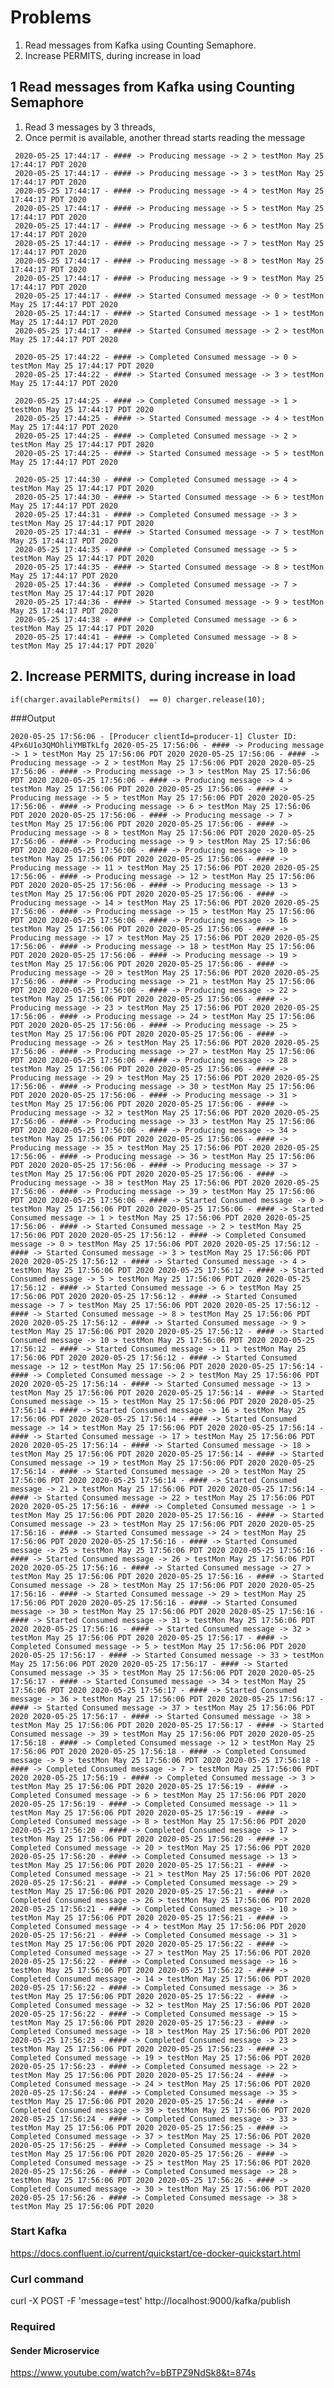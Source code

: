 # Problems
1. Read messages from Kafka using Counting Semaphore.
2. Increase PERMITS, during increase in load 

## 1 Read messages from Kafka using Counting Semaphore

1. Read 3 messages by 3 threads,
2. Once permit is available, another thread starts reading the message

````2020-05-25 17:44:17 - #### -> Producing message -> 1 > testMon May 25 17:44:17 PDT 2020
 2020-05-25 17:44:17 - #### -> Producing message -> 2 > testMon May 25 17:44:17 PDT 2020
 2020-05-25 17:44:17 - #### -> Producing message -> 3 > testMon May 25 17:44:17 PDT 2020
 2020-05-25 17:44:17 - #### -> Producing message -> 4 > testMon May 25 17:44:17 PDT 2020
 2020-05-25 17:44:17 - #### -> Producing message -> 5 > testMon May 25 17:44:17 PDT 2020
 2020-05-25 17:44:17 - #### -> Producing message -> 6 > testMon May 25 17:44:17 PDT 2020
 2020-05-25 17:44:17 - #### -> Producing message -> 7 > testMon May 25 17:44:17 PDT 2020
 2020-05-25 17:44:17 - #### -> Producing message -> 8 > testMon May 25 17:44:17 PDT 2020
 2020-05-25 17:44:17 - #### -> Producing message -> 9 > testMon May 25 17:44:17 PDT 2020
 2020-05-25 17:44:17 - #### -> Started Consumed message -> 0 > testMon May 25 17:44:17 PDT 2020
 2020-05-25 17:44:17 - #### -> Started Consumed message -> 1 > testMon May 25 17:44:17 PDT 2020
 2020-05-25 17:44:17 - #### -> Started Consumed message -> 2 > testMon May 25 17:44:17 PDT 2020
 
 2020-05-25 17:44:22 - #### -> Completed Consumed message -> 0 > testMon May 25 17:44:17 PDT 2020
 2020-05-25 17:44:22 - #### -> Started Consumed message -> 3 > testMon May 25 17:44:17 PDT 2020
 
 2020-05-25 17:44:25 - #### -> Completed Consumed message -> 1 > testMon May 25 17:44:17 PDT 2020
 2020-05-25 17:44:25 - #### -> Started Consumed message -> 4 > testMon May 25 17:44:17 PDT 2020
 2020-05-25 17:44:25 - #### -> Completed Consumed message -> 2 > testMon May 25 17:44:17 PDT 2020
 2020-05-25 17:44:25 - #### -> Started Consumed message -> 5 > testMon May 25 17:44:17 PDT 2020
 
 2020-05-25 17:44:30 - #### -> Completed Consumed message -> 4 > testMon May 25 17:44:17 PDT 2020
 2020-05-25 17:44:30 - #### -> Started Consumed message -> 6 > testMon May 25 17:44:17 PDT 2020
 2020-05-25 17:44:31 - #### -> Completed Consumed message -> 3 > testMon May 25 17:44:17 PDT 2020
 2020-05-25 17:44:31 - #### -> Started Consumed message -> 7 > testMon May 25 17:44:17 PDT 2020
 2020-05-25 17:44:35 - #### -> Completed Consumed message -> 5 > testMon May 25 17:44:17 PDT 2020
 2020-05-25 17:44:35 - #### -> Started Consumed message -> 8 > testMon May 25 17:44:17 PDT 2020
 2020-05-25 17:44:36 - #### -> Completed Consumed message -> 7 > testMon May 25 17:44:17 PDT 2020
 2020-05-25 17:44:36 - #### -> Started Consumed message -> 9 > testMon May 25 17:44:17 PDT 2020
 2020-05-25 17:44:38 - #### -> Completed Consumed message -> 6 > testMon May 25 17:44:17 PDT 2020
 2020-05-25 17:44:41 - #### -> Completed Consumed message -> 8 > testMon May 25 17:44:17 PDT 2020`
````

## 2. Increase PERMITS, during increase in load 

`if(charger.availablePermits()  == 0)
         charger.release(10);`
         
###Output

`2020-05-25 17:56:06 - [Producer clientId=producer-1] Cluster ID: 4Px6U1o3QMOhliYMBTkLfg
2020-05-25 17:56:06 - #### -> Producing message -> 1 > testMon May 25 17:56:06 PDT 2020
2020-05-25 17:56:06 - #### -> Producing message -> 2 > testMon May 25 17:56:06 PDT 2020
2020-05-25 17:56:06 - #### -> Producing message -> 3 > testMon May 25 17:56:06 PDT 2020
2020-05-25 17:56:06 - #### -> Producing message -> 4 > testMon May 25 17:56:06 PDT 2020
2020-05-25 17:56:06 - #### -> Producing message -> 5 > testMon May 25 17:56:06 PDT 2020
2020-05-25 17:56:06 - #### -> Producing message -> 6 > testMon May 25 17:56:06 PDT 2020
2020-05-25 17:56:06 - #### -> Producing message -> 7 > testMon May 25 17:56:06 PDT 2020
2020-05-25 17:56:06 - #### -> Producing message -> 8 > testMon May 25 17:56:06 PDT 2020
2020-05-25 17:56:06 - #### -> Producing message -> 9 > testMon May 25 17:56:06 PDT 2020
2020-05-25 17:56:06 - #### -> Producing message -> 10 > testMon May 25 17:56:06 PDT 2020
2020-05-25 17:56:06 - #### -> Producing message -> 11 > testMon May 25 17:56:06 PDT 2020
2020-05-25 17:56:06 - #### -> Producing message -> 12 > testMon May 25 17:56:06 PDT 2020
2020-05-25 17:56:06 - #### -> Producing message -> 13 > testMon May 25 17:56:06 PDT 2020
2020-05-25 17:56:06 - #### -> Producing message -> 14 > testMon May 25 17:56:06 PDT 2020
2020-05-25 17:56:06 - #### -> Producing message -> 15 > testMon May 25 17:56:06 PDT 2020
2020-05-25 17:56:06 - #### -> Producing message -> 16 > testMon May 25 17:56:06 PDT 2020
2020-05-25 17:56:06 - #### -> Producing message -> 17 > testMon May 25 17:56:06 PDT 2020
2020-05-25 17:56:06 - #### -> Producing message -> 18 > testMon May 25 17:56:06 PDT 2020
2020-05-25 17:56:06 - #### -> Producing message -> 19 > testMon May 25 17:56:06 PDT 2020
2020-05-25 17:56:06 - #### -> Producing message -> 20 > testMon May 25 17:56:06 PDT 2020
2020-05-25 17:56:06 - #### -> Producing message -> 21 > testMon May 25 17:56:06 PDT 2020
2020-05-25 17:56:06 - #### -> Producing message -> 22 > testMon May 25 17:56:06 PDT 2020
2020-05-25 17:56:06 - #### -> Producing message -> 23 > testMon May 25 17:56:06 PDT 2020
2020-05-25 17:56:06 - #### -> Producing message -> 24 > testMon May 25 17:56:06 PDT 2020
2020-05-25 17:56:06 - #### -> Producing message -> 25 > testMon May 25 17:56:06 PDT 2020
2020-05-25 17:56:06 - #### -> Producing message -> 26 > testMon May 25 17:56:06 PDT 2020
2020-05-25 17:56:06 - #### -> Producing message -> 27 > testMon May 25 17:56:06 PDT 2020
2020-05-25 17:56:06 - #### -> Producing message -> 28 > testMon May 25 17:56:06 PDT 2020
2020-05-25 17:56:06 - #### -> Producing message -> 29 > testMon May 25 17:56:06 PDT 2020
2020-05-25 17:56:06 - #### -> Producing message -> 30 > testMon May 25 17:56:06 PDT 2020
2020-05-25 17:56:06 - #### -> Producing message -> 31 > testMon May 25 17:56:06 PDT 2020
2020-05-25 17:56:06 - #### -> Producing message -> 32 > testMon May 25 17:56:06 PDT 2020
2020-05-25 17:56:06 - #### -> Producing message -> 33 > testMon May 25 17:56:06 PDT 2020
2020-05-25 17:56:06 - #### -> Producing message -> 34 > testMon May 25 17:56:06 PDT 2020
2020-05-25 17:56:06 - #### -> Producing message -> 35 > testMon May 25 17:56:06 PDT 2020
2020-05-25 17:56:06 - #### -> Producing message -> 36 > testMon May 25 17:56:06 PDT 2020
2020-05-25 17:56:06 - #### -> Producing message -> 37 > testMon May 25 17:56:06 PDT 2020
2020-05-25 17:56:06 - #### -> Producing message -> 38 > testMon May 25 17:56:06 PDT 2020
2020-05-25 17:56:06 - #### -> Producing message -> 39 > testMon May 25 17:56:06 PDT 2020
2020-05-25 17:56:06 - #### -> Started Consumed message -> 0 > testMon May 25 17:56:06 PDT 2020
2020-05-25 17:56:06 - #### -> Started Consumed message -> 1 > testMon May 25 17:56:06 PDT 2020
2020-05-25 17:56:06 - #### -> Started Consumed message -> 2 > testMon May 25 17:56:06 PDT 2020
2020-05-25 17:56:12 - #### -> Completed Consumed message -> 0 > testMon May 25 17:56:06 PDT 2020
2020-05-25 17:56:12 - #### -> Started Consumed message -> 3 > testMon May 25 17:56:06 PDT 2020
2020-05-25 17:56:12 - #### -> Started Consumed message -> 4 > testMon May 25 17:56:06 PDT 2020
2020-05-25 17:56:12 - #### -> Started Consumed message -> 5 > testMon May 25 17:56:06 PDT 2020
2020-05-25 17:56:12 - #### -> Started Consumed message -> 6 > testMon May 25 17:56:06 PDT 2020
2020-05-25 17:56:12 - #### -> Started Consumed message -> 7 > testMon May 25 17:56:06 PDT 2020
2020-05-25 17:56:12 - #### -> Started Consumed message -> 8 > testMon May 25 17:56:06 PDT 2020
2020-05-25 17:56:12 - #### -> Started Consumed message -> 9 > testMon May 25 17:56:06 PDT 2020
2020-05-25 17:56:12 - #### -> Started Consumed message -> 10 > testMon May 25 17:56:06 PDT 2020
2020-05-25 17:56:12 - #### -> Started Consumed message -> 11 > testMon May 25 17:56:06 PDT 2020
2020-05-25 17:56:12 - #### -> Started Consumed message -> 12 > testMon May 25 17:56:06 PDT 2020
2020-05-25 17:56:14 - #### -> Completed Consumed message -> 2 > testMon May 25 17:56:06 PDT 2020
2020-05-25 17:56:14 - #### -> Started Consumed message -> 13 > testMon May 25 17:56:06 PDT 2020
2020-05-25 17:56:14 - #### -> Started Consumed message -> 15 > testMon May 25 17:56:06 PDT 2020
2020-05-25 17:56:14 - #### -> Started Consumed message -> 16 > testMon May 25 17:56:06 PDT 2020
2020-05-25 17:56:14 - #### -> Started Consumed message -> 14 > testMon May 25 17:56:06 PDT 2020
2020-05-25 17:56:14 - #### -> Started Consumed message -> 17 > testMon May 25 17:56:06 PDT 2020
2020-05-25 17:56:14 - #### -> Started Consumed message -> 18 > testMon May 25 17:56:06 PDT 2020
2020-05-25 17:56:14 - #### -> Started Consumed message -> 19 > testMon May 25 17:56:06 PDT 2020
2020-05-25 17:56:14 - #### -> Started Consumed message -> 20 > testMon May 25 17:56:06 PDT 2020
2020-05-25 17:56:14 - #### -> Started Consumed message -> 21 > testMon May 25 17:56:06 PDT 2020
2020-05-25 17:56:14 - #### -> Started Consumed message -> 22 > testMon May 25 17:56:06 PDT 2020
2020-05-25 17:56:16 - #### -> Completed Consumed message -> 1 > testMon May 25 17:56:06 PDT 2020
2020-05-25 17:56:16 - #### -> Started Consumed message -> 23 > testMon May 25 17:56:06 PDT 2020
2020-05-25 17:56:16 - #### -> Started Consumed message -> 24 > testMon May 25 17:56:06 PDT 2020
2020-05-25 17:56:16 - #### -> Started Consumed message -> 25 > testMon May 25 17:56:06 PDT 2020
2020-05-25 17:56:16 - #### -> Started Consumed message -> 26 > testMon May 25 17:56:06 PDT 2020
2020-05-25 17:56:16 - #### -> Started Consumed message -> 27 > testMon May 25 17:56:06 PDT 2020
2020-05-25 17:56:16 - #### -> Started Consumed message -> 28 > testMon May 25 17:56:06 PDT 2020
2020-05-25 17:56:16 - #### -> Started Consumed message -> 29 > testMon May 25 17:56:06 PDT 2020
2020-05-25 17:56:16 - #### -> Started Consumed message -> 30 > testMon May 25 17:56:06 PDT 2020
2020-05-25 17:56:16 - #### -> Started Consumed message -> 31 > testMon May 25 17:56:06 PDT 2020
2020-05-25 17:56:16 - #### -> Started Consumed message -> 32 > testMon May 25 17:56:06 PDT 2020
2020-05-25 17:56:17 - #### -> Completed Consumed message -> 5 > testMon May 25 17:56:06 PDT 2020
2020-05-25 17:56:17 - #### -> Started Consumed message -> 33 > testMon May 25 17:56:06 PDT 2020
2020-05-25 17:56:17 - #### -> Started Consumed message -> 35 > testMon May 25 17:56:06 PDT 2020
2020-05-25 17:56:17 - #### -> Started Consumed message -> 34 > testMon May 25 17:56:06 PDT 2020
2020-05-25 17:56:17 - #### -> Started Consumed message -> 36 > testMon May 25 17:56:06 PDT 2020
2020-05-25 17:56:17 - #### -> Started Consumed message -> 37 > testMon May 25 17:56:06 PDT 2020
2020-05-25 17:56:17 - #### -> Started Consumed message -> 38 > testMon May 25 17:56:06 PDT 2020
2020-05-25 17:56:17 - #### -> Started Consumed message -> 39 > testMon May 25 17:56:06 PDT 2020
2020-05-25 17:56:18 - #### -> Completed Consumed message -> 12 > testMon May 25 17:56:06 PDT 2020
2020-05-25 17:56:18 - #### -> Completed Consumed message -> 9 > testMon May 25 17:56:06 PDT 2020
2020-05-25 17:56:18 - #### -> Completed Consumed message -> 7 > testMon May 25 17:56:06 PDT 2020
2020-05-25 17:56:19 - #### -> Completed Consumed message -> 3 > testMon May 25 17:56:06 PDT 2020
2020-05-25 17:56:19 - #### -> Completed Consumed message -> 6 > testMon May 25 17:56:06 PDT 2020
2020-05-25 17:56:19 - #### -> Completed Consumed message -> 11 > testMon May 25 17:56:06 PDT 2020
2020-05-25 17:56:19 - #### -> Completed Consumed message -> 8 > testMon May 25 17:56:06 PDT 2020
2020-05-25 17:56:20 - #### -> Completed Consumed message -> 17 > testMon May 25 17:56:06 PDT 2020
2020-05-25 17:56:20 - #### -> Completed Consumed message -> 20 > testMon May 25 17:56:06 PDT 2020
2020-05-25 17:56:20 - #### -> Completed Consumed message -> 13 > testMon May 25 17:56:06 PDT 2020
2020-05-25 17:56:21 - #### -> Completed Consumed message -> 21 > testMon May 25 17:56:06 PDT 2020
2020-05-25 17:56:21 - #### -> Completed Consumed message -> 29 > testMon May 25 17:56:06 PDT 2020
2020-05-25 17:56:21 - #### -> Completed Consumed message -> 26 > testMon May 25 17:56:06 PDT 2020
2020-05-25 17:56:21 - #### -> Completed Consumed message -> 10 > testMon May 25 17:56:06 PDT 2020
2020-05-25 17:56:21 - #### -> Completed Consumed message -> 4 > testMon May 25 17:56:06 PDT 2020
2020-05-25 17:56:21 - #### -> Completed Consumed message -> 31 > testMon May 25 17:56:06 PDT 2020
2020-05-25 17:56:22 - #### -> Completed Consumed message -> 27 > testMon May 25 17:56:06 PDT 2020
2020-05-25 17:56:22 - #### -> Completed Consumed message -> 16 > testMon May 25 17:56:06 PDT 2020
2020-05-25 17:56:22 - #### -> Completed Consumed message -> 14 > testMon May 25 17:56:06 PDT 2020
2020-05-25 17:56:22 - #### -> Completed Consumed message -> 36 > testMon May 25 17:56:06 PDT 2020
2020-05-25 17:56:22 - #### -> Completed Consumed message -> 32 > testMon May 25 17:56:06 PDT 2020
2020-05-25 17:56:22 - #### -> Completed Consumed message -> 15 > testMon May 25 17:56:06 PDT 2020
2020-05-25 17:56:23 - #### -> Completed Consumed message -> 18 > testMon May 25 17:56:06 PDT 2020
2020-05-25 17:56:23 - #### -> Completed Consumed message -> 23 > testMon May 25 17:56:06 PDT 2020
2020-05-25 17:56:23 - #### -> Completed Consumed message -> 19 > testMon May 25 17:56:06 PDT 2020
2020-05-25 17:56:23 - #### -> Completed Consumed message -> 22 > testMon May 25 17:56:06 PDT 2020
2020-05-25 17:56:24 - #### -> Completed Consumed message -> 24 > testMon May 25 17:56:06 PDT 2020
2020-05-25 17:56:24 - #### -> Completed Consumed message -> 35 > testMon May 25 17:56:06 PDT 2020
2020-05-25 17:56:24 - #### -> Completed Consumed message -> 39 > testMon May 25 17:56:06 PDT 2020
2020-05-25 17:56:24 - #### -> Completed Consumed message -> 33 > testMon May 25 17:56:06 PDT 2020
2020-05-25 17:56:25 - #### -> Completed Consumed message -> 37 > testMon May 25 17:56:06 PDT 2020
2020-05-25 17:56:25 - #### -> Completed Consumed message -> 34 > testMon May 25 17:56:06 PDT 2020
2020-05-25 17:56:26 - #### -> Completed Consumed message -> 25 > testMon May 25 17:56:06 PDT 2020
2020-05-25 17:56:26 - #### -> Completed Consumed message -> 28 > testMon May 25 17:56:06 PDT 2020
2020-05-25 17:56:26 - #### -> Completed Consumed message -> 30 > testMon May 25 17:56:06 PDT 2020
2020-05-25 17:56:26 - #### -> Completed Consumed message -> 38 > testMon May 25 17:56:06 PDT 2020`
                     
### Start Kafka
https://docs.confluent.io/current/quickstart/ce-docker-quickstart.html

### Curl command
curl -X POST -F 'message=test' http://localhost:9000/kafka/publish

### Required
#### Sender Microservice

https://www.youtube.com/watch?v=bBTPZ9NdSk8&t=874s